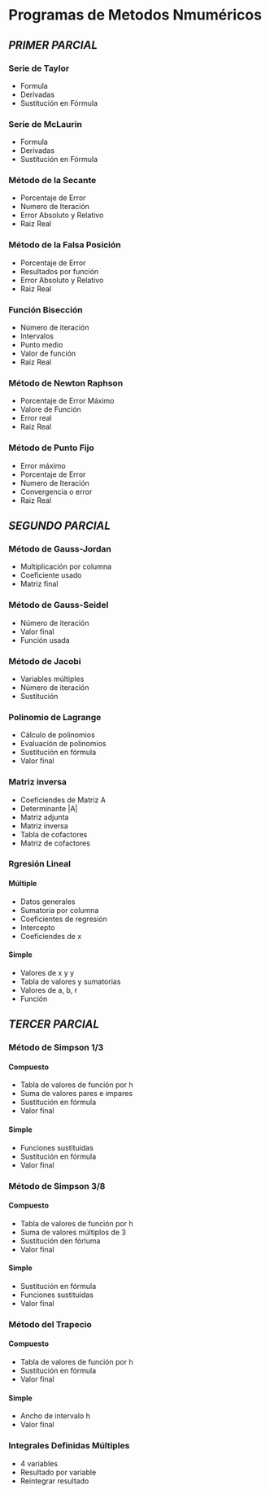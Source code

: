 # Programas de Metodos Nmuméricos 
## *PRIMER PARCIAL* 

### Serie de Taylor
- Formula
- Derivadas
- Sustitución en Fórmula

### Serie de McLaurin
- Formula
- Derivadas
- Sustitución en Fórmula
 
### Método de la Secante
- Porcentaje de Error
- Numero de Iteración
- Error Absoluto y Relativo
- Raiz Real 
### **Método de la Falsa Posición**
- Porcentaje de Error
- Resultados por función
- Error Absoluto y Relativo
- Raiz Real 

### **Función Bisección**
- Número de iteración
- Intervalos
- Punto medio
- Valor de función
- Raiz Real 
### **Método de Newton Raphson**
- Porcentaje de Error Máximo
- Valore de Función
- Error real
- Raiz Real  

### **Método de Punto Fijo**
- Error máximo
- Porcentaje de Error
- Numero de Iteración
- Convergencia o error
- Raiz Real

## *SEGUNDO PARCIAL* 
### **Método de Gauss-Jordan**
- Multiplicación por columna 
- Coeficiente usado
- Matriz final
### Método de Gauss-Seidel
- Número de iteración 
- Valor final
- Función usada
### Método de Jacobi
- Variables múltiples
- Número de iteración
- Sustitución
### Polinomio de Lagrange
- Cálculo de polinomios
- Evaluación de polinomios 
- Sustitución en fórmula
- Valor final
### Matriz inversa
- Coeficiendes de Matriz A
- Determinante |A|
- Matriz adjunta
- Matriz inversa
- Tabla de cofactores
- Matriz de cofactores
### Rgresión Lineal
#### Múltiple
- Datos generales
- Sumatoria por columna
- Coeficientes de regresión
- Intercepto
- Coeficiendes de x
#### Simple
- Valores de x y y 
- Tabla de valores y sumatorias 
- Valores de a, b, r
- Función 

## *TERCER PARCIAL* 
### Método de Simpson 1/3
#### Compuesto
- Tabla de valores de función por h
- Suma de valores pares e impares
- Sustitución en fórmula
- Valor final
#### Simple
- Funciones sustituidas
- Sustitución en fórmula
- Valor final
### Método de Simpson 3/8
#### Compuesto
- Tabla de valores de función por h
- Suma de valores múltiplos de 3
- Sustitución den fórluma
- Valor final
#### Simple
- Sustitución en fórmula
- Funciones sustituidas
- Valor final
### Método del Trapecio
#### Compuesto
- Tabla de valores de función por h
- Sustitución en fórmula
- Valor final
#### Simple
- Ancho de intervalo h
- Valor final
### Integrales Definidas Múltiples
- 4 variables
- Resultado por variable
- Reintegrar resultado 
